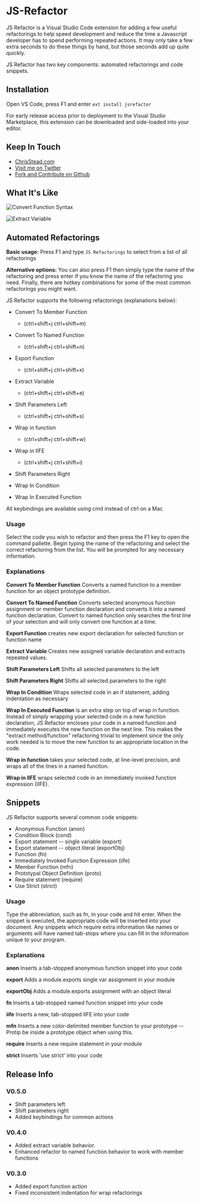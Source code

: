 JS-Refactor
===========

JS Refactor is a Visual Studio Code extension for adding a few useful refactorings to help speed development and 
reduce the time a Javascript developer has to spend performing repeated actions. It may only take a few extra
seconds to do these things by hand, but those seconds add up quite quickly.

JS Refactor has two key components: automated refactorings and code snippets.

## Installation

Open VS Code, press F1 and enter `ext install jsrefactor`

For early release access prior to deployment to the Visual Studio Marketplace, this extension can be downloaded
and side-loaded into your editor.

## Keep In Touch

- [ChrisStead.com](http://www.chrisstead.com)
- [Visit me on Twitter](https://twitter.com/cm_stead)
- [Fork and Contribute on Github](https://github.com/cmstead/js-refactor)

## What It's Like

![Convert Function Syntax](http://chrisstead.com/wp-content/uploads/images/extension-gifs/convert-function.gif)

![Extract Variable](http://chrisstead.com/wp-content/uploads/images/extension-gifs/extract-var.gif)

## Automated Refactorings

**Basic usage:** Press F1 and type `JS Refactorings` to select from a list of all refactorings

**Alternative options:** You can also press F1 then simply type the name of the refactoring and press enter 
if you know the name of the refactoring you need. Finally, there are hotkey combinations for some of the most common
refactorings you might want.

JS Refactor supports the following refactorings (explanations below):

- Convert To Member Function
    - (ctrl+shift+j ctrl+shift+m)
- Convert To Named Function
    - (ctrl+shift+j ctrl+shift+n)
- Export Function
    - (ctrl+shift+j ctrl+shift+x)
- Extract Variable
    - (ctrl+shift+j ctrl+shift+e)
- Shift Parameters Left
    - (ctrl+shift+j ctrl+shift+s)
- Wrap in function
    - (ctrl+shift+j ctrl+shift+w)
- Wrap in IIFE
    - (ctrl+shift+j ctrl+shift+i)

- Shift Parameters Right
- Wrap In Condition
- Wrap In Executed Function

All keybindings are available using cmd instead of ctrl on a Mac

### Usage

Select the code you wish to refactor and then press the F1 key to open the command pallette.  Begin typing the name of
the refactoring and select the correct refactoring from the list. You will be prompted for any necessary information.

### Explanations

**Convert To Member Function** Converts a named function to a member function for an object prototype definition.

**Convert To Named Function** Converts selected anonymous function assignment or member function declaration and converts it into a named function declaration.
Convert to named function only searches the first line of your selection and will only convert one function at a time.

**Export Function** creates new export declaration for selected function or function name

**Extract Variable** Creates new assigned variable declaration and extracts repeated values.

**Shift Parameters Left** Shifts all selected parameters to the left

**Shift Parameters Right** Shifts all selected parameters to the right

**Wrap In Condition** Wraps selected code in an if statement, adding indentation as necessary

**Wrap In Executed Function** is an extra step on top of wrap in function.  Instead of simply wrapping your selected code
in a new function declaration, JS Refactor encloses your code in a named function and immediately executes the
new function on the next line.  This makes the "extract method/function" refactoring trivial to implement since
the only work needed is to move the new function to an appropriate location in the code.

**Wrap in function** takes your selected code, at line-level precision, and wraps all of the lines in a named function.

**Wrap in IIFE** wraps selected code in an immediately invoked function expression (IIFE).

## Snippets

JS Refactor supports several common code snippets:

- Anonymous Function (anon)
- Condition Block (cond)
- Export statement -- single variable (export)
- Export statement -- object literal (exportObj)
- Function (fn)
- Immediately Invoked Function Expression (iife)
- Member Function (mfn)
- Prototypal Object Definition (proto)
- Require statement (require)
- Use Strict (strict)

### Usage

Type the abbreviation, such as fn, in your code and hit enter. When the snippet is executed, the appropriate code will be
inserted into your document. Any snippets which require extra information like names or arguments will have named
tab-stops where you can fill in the information unique to your program.

### Explanations

**anon** Inserts a tab-stopped anonymous function snippet into your code

**export** Adds a module.exports single var assignment in your module

**exportObj** Adds a module.exports assignment with an object literal

**fn** Inserts a tab-stopped named function snippet into your code

**iife** Inserts a new, tab-stopped IIFE into your code

**mfn** Inserts a new color-delimited member function to your prototype -- Protip be inside a prototype object when using this.

**require** Inserts a new require statement in your module

**strict** Inserts 'use strict' into your code

## Release Info

### V0.5.0

- Shift parameters left
- Shift parameters right
- Added keybindings for common actions

### V0.4.0

- Added extract variable behavior.
- Enhanced refactor to named function behavior to work with member functions

### V0.3.0

- Added export function action
- Fixed inconsistent indentation for wrap refactorings